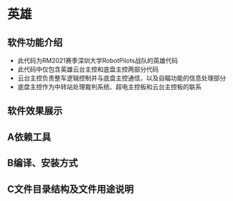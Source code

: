 # 英雄

## 软件功能介绍
* 此代码为RM2021赛季深圳大学RobotPilots战队的英雄代码
* 此代码中仅包含英雄云台主控和底盘主控两部分代码
* 云台主控负责整车逻辑控制并与底盘主控通信，以及自瞄功能的信息处理部分
* 底盘主控作为中转站处理裁判系统、超电主控板和云台主控板的联系

## 软件效果展示



## A依赖工具

## B编译、安装方式

## C文件目录结构及文件用途说明